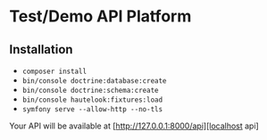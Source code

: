 # Test/Demo API Platform

## Installation

* `composer install`
* `bin/console doctrine:database:create`
* `bin/console doctrine:schema:create`
* `bin/console hautelook:fixtures:load`
* `symfony serve --allow-http --no-tls`

Your API will be available at [http://127.0.0.1:8000/api][localhost api]

[localhost api]: http://127.0.0.1:8000/api
